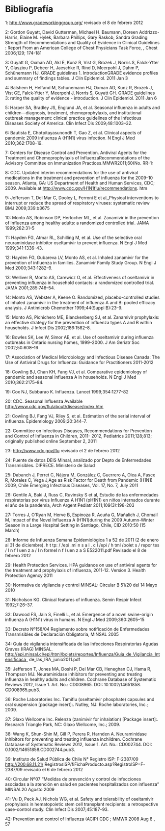 Bibliografía
============

1: http://www.gradeworkinggroup.org/ revisado el 8 de febrero 2012 

2: Gordon Guyatt, David Gutterman, Michael H. Baumann, Doreen Addrizzo-Harris, Elaine M. Hylek, Barbara Phillips, Gary Raskob, Sandra Grading Strength of Recommendations and Quality of Evidence in Clinical Guidelines : Report From an American College of Chest Physicians Task Force, , Chest 2006;129; 174-181 

3: Guyatt G, Oxman AD, Akl E, Kunz R, Vist G, Brozek J, Norris S, Falck-Ytter Y, Glasziou P, Debeer H, Jaeschke R, Rind D, Meerpohl J, Dahm P, Schünemann HJ. GRADE guidelines 1. IntroductionGRADE evidence profiles and summary of findings tables. J Clin Epidemiol. 2011 Jan 3 

4: Balshem H, Helfand M, Schunemann HJ, Oxman AD, Kunz R, Brozek J, Vist GE, Falck-Ytter Y, Meerpohl J, Norris S, Guyatt GH. GRADE guidelines 3: rating the quality of evidence - introduction. J Clin Epidemiol. 2011 Jan 6 

5: Harper SA, Bradley JS, Englund JA, et al. Seasonal influenza in adults and children—diagnosis, treatment, chemoprophylaxis, and institutional outbreak management: clinical practice guidelines of the Infectious Diseases Society of America. Clin Infect Dis 2009;48:1003–32. 

6: Bautista E, Chotpitayasunondh T, Gao Z, et al. Clinical aspects of pandemic 2009 influenza A (H1N1) virus infection. N Engl J Med 2010;362:1708–19. 

7: Centers for Disease Control and Prevention. Antiviral Agents for the Treatment and Chemoprophylaxis of InfluenzaRecommendations of the Advisory Committee on Immunization Practices.MMWR2011;60(No. RR-1: 

8: CDC. Updated interim recommendations for the use of antiviral medications in the treatment and prevention of influenza for the 2009–10 season. Atlanta, GA: US Department of Health and Human Services, CDC; 2009. Available at http://www.cdc.gov/H1N1flu/recommendations. htm 

9: Jefferson T, Del Mar C, Dooley L, Ferroni E et al,,Physical interventions to interrupt or reduce the spread of respiratory viruses: systematic review BMJ 2009;339:b3675 

10: Monto AS, Robinson DP, Herlocher ML, et al. Zanamivir in the prevention of influenza among healthy adults: a randomized controlled trial. JAMA 1999;282:31–5

11: Hayden FG, Atmar RL, Schilling M, et al. Use of the selective oral neuraminidase inhibitor oseltamivir to prevent influenza. N Engl J Med 1999;341:1336–43. 

12: Hayden FG, Gubareva LV, Monto AS, et al. Inhaled zanamivir for the prevention of influenza in families. Zanamivir Family Study Group. N Engl J Med 2000;343:1282–9. 

13: Welliver R, Monto AS, Carewicz O, et al. Effectiveness of oseltamivir in preventing influenza in household contacts: a randomized controlled trial. JAMA 2001;285:748–54.

14: Monto AS, Webster A, Keene O. Randomized, placebo-controlled studies of inhaled zanamivir in the treatment of influenza A and B: pooled efficacy analysis. J Antimicrob Chemother 1999;44(Suppl B):23–9. 

15: Monto AS, Pichichero ME, Blanckenberg SJ, et al. Zanamivir prophylaxis: an effective strategy for the prevention of influenza types A and B within households. J Infect Dis 2002;186:1582–8. 

16: Bowles SK, Lee W, Simor AE, et al. Use of oseltamivir during influenza outbreaks in Ontario nursing homes, 1999–2000. J Am Geriatr Soc 2002;50:608–16 

17: Association of Medical Microbiology and Infectious Disease Canada: The Use of Antiviral Drugs for Influenza: Guidance for Practitioners 2011-2012 

18: Cowling BJ, Chan KH, Fang VJ, et al. Comparative epidemiology of pandemic and seasonal influenza A in households. N Engl J Med 2010;362:2175–84. 

19: Cox NJ, Subbarao K. Influenza. Lancet 1999;354:1277–82 

20: CDC. Seasonal Influenza Available http://www.cdc.gov/flu/about/disease/index.htm 

21: Cowling BJ, Fang VJ, Riley S, et al. Estimation of the serial interval of influenza. Epidemiology 2009;20:344–7. 

22: Committee on Infectious Diseases, Recommendations for Prevention and Control of Influenza in Children, 2011- 2012, Pediatrics 2011;128;813; originally published online September 2, 2011 

23: http://www.cdc.gov/flu revisado el 2 de febrero 2012 

24: Fuente de datos DEIS Minsal, analizado por Depto de Enfermedades Transmisibles. DIPRECE. Ministerio de Salud 

25: Dabanch J, Perret C, Nájera M, González C, Guerrero A, Olea A, Fasce R, Morales C, Vega J,Age as Risk Factor for Death from Pandemic (H1N1) 2009, Chile Emerging Infectious Diseases, Vol. 17, No. 7, July 2011 

26: Gentile A, Baki J, Russ C, Ruvinsky S et al, Estudio de las enfermedades respiratorias por virus Influenza A H1N1 (pH1N1) en niños internados durante el año de la pandemia, Arch Argent Pediatr 2011;109(3):198-203

27: Torres J, O’Ryan M, Herve B, Espinoza R, Acuña G, Mañalich J, Chomalí M, Impact of the Novel Influenza A (H1N1)during the 2009 Autumn-Winter Season in a Large Hospital Setting in Santiago, Chile, CID 2010:50 (15 March) 

28: Informe de Influenza Semana Epidemiológica 1 a 52 de 2011 (2 de enero al 31 de diciembre). h t tp: / /epi .mi n s a l . c l /epi / h tml /bolet s / repor tes / I n f l uen z a / I n formeI n f l uen z a S E522011.pdf Revisado el 8 de febrero 2012

29: Health Protection Services. HPA guidance on use of antiviral agents for the treatment and prophylaxis of influenza, 2011-12. Version 3. Health Protection Agency 2011 

30: Normativa de vigilancia y control MINSAL: Circular B 51/20 del 14 Mayo 2010 

31: Nicholson KG. Clinical features of influenza. Semin Respir Infect 1992;7:26–37. 

32: Dawood FS, Jain S, Finelli L, et al. Emergence of a novel swine-origin influenza A (H1N1) virus in humans. N Engl J Med 2009;360:2605–15 

33: Decreto Nº158/04 Reglamento sobre notificación de Enfermedades Transmisibles de Declaración Obligatoria, MINSAL 2005 

34: Guía de vigilancia intensificada de las Infecciones Respiratorias Agudas Graves (IRAG) MINSAL. http://epi.minsal.cl/epi/html/bolets/reportes/Influenza/Guia_de_Vigilancia_Intensificaca_ de_las_IRA_junio2011.pdf 

35: Jefferson T, Jones MA, Doshi P, Del Mar CB, Heneghan CJ, Hama R, Thompson MJ. Neuraminidase inhibitors for preventing and treating influenza in healthy adults and children. Cochrane Database of Systematic Reviews 2012, Issue 1. Art. No.: CD008965. DOI: 10.1002/14651858. CD008965.pub3. 

36: Roche Laboratories Inc. Tamiflu (oseltamivir phosphate) capsules and oral suspension [package insert]:. Nutley, NJ: Roche laboratories, Inc.; 2009. 

37: Glaxo Wellcome Inc. Relenza (zanimivir for inhalation) [Package insert]:. Research Triangle Park, NC: Glaxo Wellcome, Inc.; 2009. 

38: Wang K, Shun-Shin M, Gill P, Perera R, Harnden A. Neuraminidase inhibitors for preventing and treating influenza inchildren. Cochrane Database of Systematic Reviews 2012, Issue 1. Art. No.: CD002744. DOI: 0.1002/14651858.CD002744.pub3. 

39: Instituto de Salud Pública de Chile N° Registro ISP: F-2387/09 http://200.68.11.21/ RegistrosISP/fiFichaProducto.asp?RegistroISP=F-2387/09 revisado el 6 de febrero 2012 

40: Circular Nº07 “Medidas de prevención y control de infecciones asociadas a la atención en salud en pacientes hospitalizados con influenza” MINSAL20 Agosto 2009 

41: Vu D, Peck AJ, Nichols WG, et al. Safety and tolerability of oseltamivir prophylaxis in hematopoietic stem cell transplant recipients: a retrospective case-control study. Clin Infect Dis 2007;45:187–93.

42: Prevention and control of Influenza (ACIP) CDC ; MMWR 2008 Aug 8 , 57
